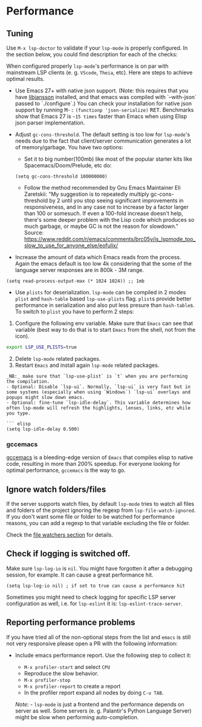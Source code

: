 Performance
===========

## Tuning

Use `M-x lsp-doctor` to validate if your `lsp-mode` is properly configured. In the section below, you could find description for each of the checks:

When configured properly `lsp-mode`'s performance is on par with mainstream LSP clients (e. g. `VScode`, `Theia`, etc). Here are steps to achieve optimal results.

- Use Emacs 27+ with native json support. (Note: this requires that you have [libjansson](http://www.digip.org/jansson/) installed, and that emacs was compiled with \`–with-json\` passed to \`./configure\`.) You can check your installation for native json support by running <kbd>M-:</kbd> `(functionp 'json-serialize)` <kbd>RET</kbd>.
Benchmarks show that Emacs 27 is `~15 times` faster than Emacs when using Elisp json parser implementation.

- Adjust `gc-cons-threshold`. The default setting is too low for `lsp-mode`'s needs due to the fact that client/server communication generates a lot of memory/garbage. You have two options:

    - Set it to big number(100mb) like most of the popular starter kits like Spacemacs/Doom/Prelude, etc do:

    ```elisp
    (setq gc-cons-threshold 100000000)
    ```

    - Follow the method recommended by Gnu Emacs Maintainer Eli Zaretskii: "My suggestion is to repeatedly multiply gc-cons-threshold by 2 until you stop seeing significant improvements in responsiveness, and in any case not to increase by a factor larger than 100 or somesuch. If even a 100-fold increase doesn't help, there's some deeper problem with the Lisp code which produces so much garbage, or maybe GC is not the reason for slowdown." Source: <https://www.reddit.com/r/emacs/comments/brc05y/is_lspmode_too_slow_to_use_for_anyone_else/eofulix/>

- Increase the amount of data which Emacs reads from the process. Again the emacs default is too low 4k considering that the some of the language server responses are in 800k - 3M range.

``` elisp
(setq read-process-output-max (* 1024 1024)) ;; 1mb
```
- Use `plists` for deserialization. `lsp-mode` can be compiled in 2 modes `plist` and `hash-table` based `lsp-use-plists` flag. `plist`s provide better performance in serialization and also put less presure than `hash-table`s. To switch to `plist` you have to perform 2 steps:

1. Configure the following env variable. Make sure that `Emacs` can see that variable (best way to do that is to start `Emacs` from the shell, not from the icon).
``` bash
export LSP_USE_PLISTS=true
```
2. Delete `lsp-mode` related packages.
3. Restart `Emacs` and install again `lsp-mode` related packages.
```
_NB:_ make sure that `lsp-use-plist` is `t` when you are performing the compilation.
- Optional: Disable `lsp-ui`. Normally, `lsp-ui` is very fast but in some systems (especially when using `Windows`) `lsp-ui` overlays and popups might slow down emacs.
- Optional: fine-tune `lsp-idle-delay`. This variable determines how often lsp-mode will refresh the highlights, lenses, links, etc while you type.

``` elisp
(setq lsp-idle-delay 0.500)
```
### gccemacs

[gccemacs](https://akrl.sdf.org/gccemacs.html) is a bleeding-edge version of `Emacs` that compiles elisp to native code, resulting in more than 200% speedup. For everyone looking for optimal performance, `gccemacs` is the way to go.

## Ignore watch folders/files

If the server supports watch files, by default `lsp-mode` tries to watch all files and folders of the project ignoring the regexp from `lsp-file-watch-ignored`. If you don't want some file or folder
to be watched for performance reasons, you can add a regexp to that variable excluding the file or folder.

Check the [file watchers section](file-watchers.md) for details.

## Check if logging is switched off.

Make sure `lsp-log-io` is `nil`. You might have forgotten it after a debugging session, for example. It can cause a great performance hit.

```elisp
(setq lsp-log-io nil) ; if set to true can cause a performance hit
```

Sometimes you might need to check logging for specific LSP server configuration as well, i.e. for `lsp-eslint` it is: `lsp-eslint-trace-server`.

## Reporting performance problems

If you have tried all of the non-optional steps from the list and `emacs` is still not very responsive please open a PR with the following information:

- Include emacs performance report. Use the following step to collect it:
  - `M-x profiler-start` and select `CPU`
  - Reproduce the slow behavior.
  - `M-x profiler-stop`
  - `M-x profiler-report` to create a report
  - In the profiler report expand all nodes by doing `C-u TAB`.

  *Note:* - `lsp-mode` is just a frontend and the performance depends on server as well. Some servers (e. g. Palantir's Python Language Server) might be slow when performing auto-completion.
